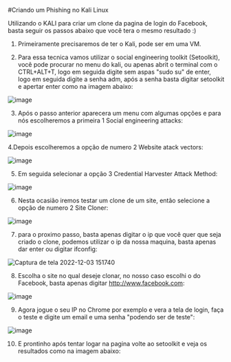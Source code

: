 #Criando um Phishing no Kali Linux

Utilizando o KALI para criar um clone da pagina de login do Facebook, basta seguir os passos abaixo que você tera o mesmo resultado :)


1. Primeiramente precisaremos de ter o Kali, pode ser em uma VM.

2. Para essa tecnica vamos utilizar o social engineering toolkit (Setoolkit), você pode procurar no menu do kali, ou apenas abrit o terminal com o CTRL+ALT+T, logo em seguida digite sem aspas "sudo su" de enter, logo em seguida digite a senha adm, após a senha basta digitar setoolkit e apertar enter como na imagem abaixo:
  
  ![image](https://user-images.githubusercontent.com/100003639/205455246-5fe2fb2f-a713-42c9-887d-f73745c64242.png)

3. Após o passo anterior aparecera um menu com algumas opções e para nós escolheremos a primeira 1 Social engineering attacks:
  
  ![image](https://user-images.githubusercontent.com/100003639/205455350-6888fdac-5f3b-4bba-9a4e-adb2aae07798.png)

4.Depois escolheremos a opção de numero 2 Website atack vectors:
  
  ![image](https://user-images.githubusercontent.com/100003639/205455389-887e7fcd-4b41-43c4-af68-481d3723a57f.png)

5. Em seguida selecionar a opção 3 Credential Harvester Attack Method:
  
  ![image](https://user-images.githubusercontent.com/100003639/205455610-8c4f6364-2081-4a85-b0c1-1283f5ad64c5.png)
  
6. Nesta ocasião iremos testar um clone de um site, então selecione a opção de numero 2 Site Cloner:
  
  ![image](https://user-images.githubusercontent.com/100003639/205455748-89677f51-69a8-49ff-91f2-fd9a2c1e4930.png)

7. para o proximo passo, basta apenas digitar o ip que você quer que seja criado o clone, podemos utilizar o ip da nossa maquina, basta apenas dar enter ou digitar ifconfig:
  
  ![Captura de tela 2022-12-03 151740](https://user-images.githubusercontent.com/100003639/205455824-6ca7974c-a401-4fa0-85a6-22f8a3fe0f69.png)

8. Escolha o site no qual deseje clonar, no nosso caso escolhi o do Facebook, basta apenas digitar http://www.facebook.com:
  
  ![image](https://user-images.githubusercontent.com/100003639/205455952-09a6f7fa-ab81-4ab5-951b-2205664ffb49.png)
  
9. Agora jogue o seu IP no Chrome por exemplo e vera a tela de login, faça o teste e digite um email e uma senha "podendo ser de teste":

  ![image](https://user-images.githubusercontent.com/100003639/205456263-3ace9e07-0d2e-42f2-bfe9-46530846abb5.png)
  
10. E prontinho após tentar logar na pagina volte ao setoolkit e veja os resultados como na imagem abaixo:

